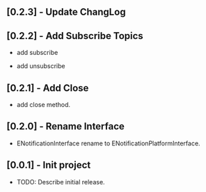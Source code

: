 ## [0.2.3] - Update ChangLog

## [0.2.2] - Add Subscribe Topics

* add subscribe

* add unsubscribe

## [0.2.1] - Add Close

* add close method.

## [0.2.0] - Rename Interface

* ENotificationInterface rename to ENotificationPlatformInterface.

## [0.0.1] - Init project

* TODO: Describe initial release.
